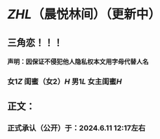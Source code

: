 # *ZHL*（晨悦林间）（更新中）
## 三角恋！！！
#### 声明：因保证不侵犯他人隐私权本文用字母代替人名
### 女1*Z* 闺蜜（女2）*H* 男1*L* 女主闺蜜*H* 
## 正文：
### 正式承认（公开）于：2024.6.11 12:17左右
